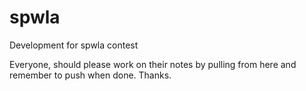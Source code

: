 # spwla
Development for spwla contest

Everyone, should please work on their notes by pulling from here and remember to push when done. 
Thanks.
